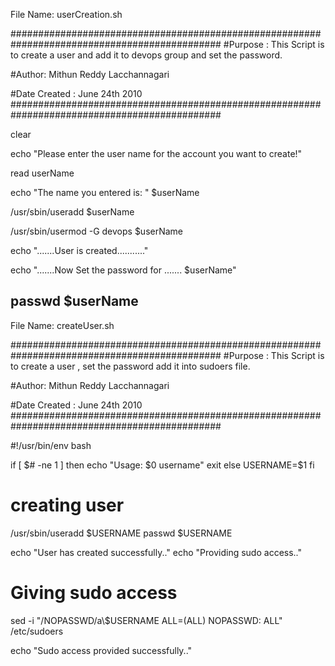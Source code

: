 
File Name: userCreation.sh

##############################################################################################
#Purpose : This Script is to create a user and add it to devops group and set the  password.

#Author: Mithun Reddy Lacchannagari

#Date Created : June 24th 2010
##############################################################################################

clear

echo "Please enter the user name for the account you want to create!"

read userName

echo "The name you entered is: "  $userName

/usr/sbin/useradd   $userName

/usr/sbin/usermod -G devops $userName

echo ".......User is created..........."

echo ".......Now Set the password for  ....... $userName"

passwd $userName
---------------------------------------------------------------------------------------------------------------------------
File Name: createUser.sh

##############################################################################################
#Purpose : This Script is to create a user , set the  password add it into sudoers file.

#Author: Mithun Reddy Lacchannagari

#Date Created : June 24th 2010
##############################################################################################


#!/usr/bin/env bash

if [ $# -ne 1 ]
then
  echo "Usage: $0  username"
  exit
else
  USERNAME=$1
fi

# creating user
/usr/sbin/useradd $USERNAME
passwd $USERNAME

echo "User has created successfully.."
echo "Providing sudo access.."

# Giving sudo access
sed -i "/NOPASSWD/a\\$USERNAME ALL=(ALL)       NOPASSWD: ALL" /etc/sudoers

echo "Sudo access provided successfully.."
